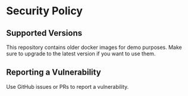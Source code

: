 # Security Policy

## Supported Versions

This repository contains older docker images for demo purposes. Make sure to upgrade to the latest version if you want to use them.

## Reporting a Vulnerability

Use GitHub issues or PRs to report a vulnerability.
